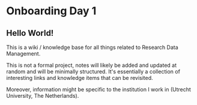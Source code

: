 # Onboarding Day 1

## Hello World!

This is a wiki / knowledge base for all things related to Research Data Management. 

This is not a formal project, notes will likely be added and updated at random and will be minimally structured. It's essentially a collection of interesting links and knowledge items that can be revisited.

Moreover, information might be specific to the institution I work in (Utrecht University, The Netherlands). 